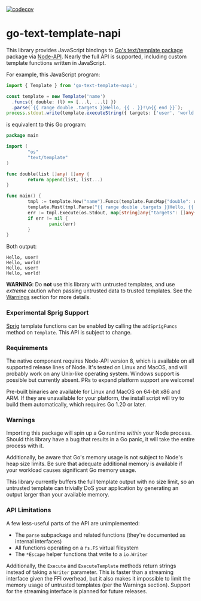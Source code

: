 [![codecov](https://codecov.io/gh/drakedevel/go-text-template-napi/graph/badge.svg?token=5ADSAXMWON)](https://codecov.io/gh/drakedevel/go-text-template-napi)

# go-text-template-napi

This library provides JavaScript bindings to [Go's text/template
package][text-template] package via [Node-API][node-api]. Nearly the full API is
supported, including custom template functions written in JavaScript.

For example, this JavaScript program:

```ts
import { Template } from 'go-text-template-napi';

const template = new Template('name')
  .funcs({ double: (l) => [...l, ...l] })
  .parse(`{{ range double .targets }}Hello, {{ . }}!\n{{ end }}`);
process.stdout.write(template.executeString({ targets: ['user', 'world'] }));
```

is equivalent to this Go program:

```go
package main

import (
        "os"
        "text/template"
)

func double(list []any) []any {
        return append(list, list...)
}

func main() {
        tmpl := template.New("name").Funcs(template.FuncMap{"double": double})
        template.Must(tmpl.Parse("{{ range double .targets }}Hello, {{ . }}!\n{{ end }}"))
        err := tmpl.Execute(os.Stdout, map[string]any{"targets": []any{"user", "world"}})
        if err != nil {
                panic(err)
        }
}
```

Both output:

```text
Hello, user!
Hello, world!
Hello, user!
Hello, world!
```

**WARNING**: Do **not** use this library with untrusted templates, and use
_extreme_ caution when passing untrusted data to trusted templates. See the
[Warnings](#warnings) section for more details.

[node-api]: https://nodejs.org/api/node-api.html
[text-template]: https://pkg.go.dev/text/template

### Experimental Sprig Support

[Sprig][sprig] template functions can be enabled by calling the `addSprigFuncs`
method on `Template`. This API is subject to change.

[sprig]: https://github.com/Masterminds/sprig

### Requirements

The native component requires Node-API version 8, which is available on all
supported release lines of Node. It's tested on Linux and MacOS, and will
probably work on any Unix-like operating system. Windows support is possible but
currently absent. PRs to expand platform support are welcome!

Pre-built binaries are available for Linux and MacOS on 64-bit x86 and ARM. If
they are unavailable for your platform, the install script will try to build
them automatically, which requires Go 1.20 or later.

### Warnings

Importing this package will spin up a Go runtime _within_ your Node
process. Should this library have a bug that results in a Go panic, it will take
the entire process with it.

Additionally, be aware that Go's memory usage is not subject to Node's heap size
limits. Be sure that adequate additional memory is available if your workload
causes significant Go memory usage.

This library currently buffers the full template output with no size limit, so
an untrusted template can trivially DoS your application by generating an output
larger than your available memory.

### API Limitations

A few less-useful parts of the API are unimplemented:

- The `parse` subpackage and related functions (they're documented as internal
  interfaces)
- All functions operating on a `fs.FS` virtual fileystem
- The `*Escape` helper functions that write to a `io.Writer`

Additionally, the `Execute` and `ExecuteTemplate` methods return strings instead
of taking a `Writer` parameter. This is faster than a streaming interface given
the FFI overhead, but it also makes it impossible to limit the memory usage of
untrusted templates (per the Warnings section). Support for the streaming
interface is planned for future releases.
